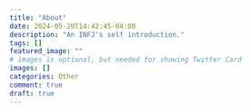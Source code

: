```yaml
---
title: "About"
date: 2024-05-20T14:42:45-04:00
description: "An INFJ's self introduction."
tags: []
featured_image: ""
# images is optional, but needed for showing Twitter Card
images: []
categories: Other
comment: true
draft: true
---
```




